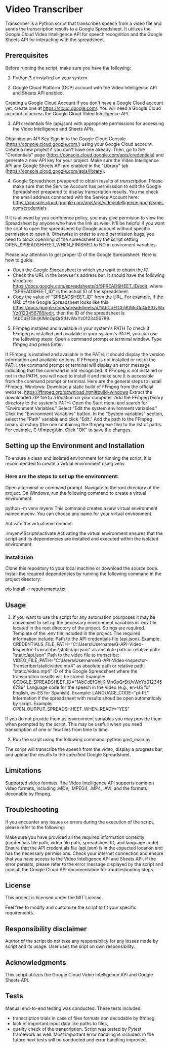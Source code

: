 # Video Transcriber
Transcriber is a Python script that transcribes speech from a video file and sends the transcription results to a Google Spreadsheet. It utilizes the Google Cloud Video Intelligence API for speech recognition and the Google Sheets API for interacting with the spreadsheet.

## Prerequisites
Before running the script, make sure you have the following:

1. Python 3.x installed on your system.

2. Google Cloud Platform (GCP) account with the Video Intelligence API and Sheets API enabled.

Creating a Google Cloud Account
If you don't have a Google Cloud account yet, create one at https://cloud.google.com/. You will need a Google Cloud account to access the Google Cloud Video Intelligence API.

3. API credentials file (api.json) with appropriate permissions for accessing the Video Intelligence and Sheets APIs.

Obtaining an API Key
Sign in to the Google Cloud Console (https://console.cloud.google.com/) using your Google Cloud account. Create a new project if you don't have one already. Then, go to the "Credentials" page (https://console.cloud.google.com/apis/credentials) and generate a new API key for your project. Make sure the Video Intelligence API and Google Sheets API are enabled in the "Library" tab (https://console.cloud.google.com/apis/library).

4. Google Spreadsheet preapared to obtain results of transcription.
Please make sure that the Service Account has permisssion to edit the Google Spreadsheet preapared to display transcription results.
You ma check the email address connected with the Service Account here: https://console.cloud.google.com/apis/api/videointelligence.googleapis.com/credentials

If it is allowed by you confidence policy, you may give permision to view the Spreadsheet by anyone who have the link as weel. It'll be helpful if you want the sript to open the spreedsheet by Google acoount without specific permission to open it.
Otherwise in order to avoid permission bugs, you need to block openning of the spreedsheet by the script setting OPEN_SPREADSHHEET_WHEN_FINISHED to NO in enviroment variables.

Please pay attention to get proper ID of the Google Spreadsheet. Here is how to guide:
- Open the Google Spreadsheet to which you want to obtain the ID.
- Check the URL in the browser's address bar. It should have the following structure: https://docs.google.com/spreadsheets/d/SPREADSHEET_ID/edit, where "SPREADSHEET_ID" is the actual ID of the spreadsheet.
- Copy the value of "SPREADSHEET_ID" from the URL.
For example, if the URL of the Google Spreadsheet looks like this: https://docs.google.com/spreadsheets/d/1AbCdEfGhIjKlMnOpQrStUvWxYz0123456789/edit, then the ID of the spreadsheet is 1AbCdEfGhIjKlMnOpQrStUvWxYz0123456789.

5. FFmpeg installed and available in your system's PATH
To check if FFmpeg is installed and available in your system's PATH, you can use the following steps:
Open a command prompt or terminal window.
Type ffmpeg and press Enter.

If FFmpeg is installed and available in the PATH, it should display the version information and available options.
If FFmpeg is not installed or not in the PATH, the command prompt or terminal will display an error message indicating that the command is not recognized.
If FFmpeg is not installed or not in the PATH, you will need to install it and make sure it is accessible from the command prompt or terminal.
Here are the general steps to install FFmpeg:
Windows:
Download a static build of FFmpeg from the official website: https://ffmpeg.org/download.html#build-windows
Extract the downloaded ZIP file to a location on your computer.
Add the FFmpeg binary directory to the system's PATH:
Open the Start menu and search for "Environment Variables."
Select "Edit the system environment variables."
Click the "Environment Variables" button.
In the "System variables" section, select the "Path" variable and click "Edit."
Add the path to the FFmpeg binary directory (the one containing the ffmpeg.exe file) to the list of paths. For example, C:\ffmpeg\bin.
Click "OK" to save the changes.

## Setting up the Environment and Installation
To ensure a clean and isolated environment for running the script, it is recommended to create a virtual environment using venv.

### Here are the steps to set up the environment:
Open a terminal or command prompt.
Navigate to the root directory of the project.
On Windows, run the following command to create a virtual environment:

python -m venv myenv
This command creates a new virtual environment named myenv. You can choose any name for your virtual environment.

Activate the virtual environment:

.\myenv\Scripts\activate
Activating the virtual environment ensures that the script and its dependencies are installed and executed within the isolated environment.


### Installation
Clone this repository to your local machine or download the source code.
Install the required dependencies by running the following command in the project directory:

pip install -r requirements.txt


## Usage

1. If you want to use the script for any automation pourposes it may be convenient to set up the necessary environment variables in .env file located in the root directory of the project. Strings are required. Template of the .env file included in the project.
The required information include:
Path to the API credentials file (api.json).
  Example: CREDENTIALS_FILE_PATH="C:\Users\Username\G-API-Video-Inspector-Transcriber\static\api.json" as absolute path or relative path: "static/api.json"
Path to the video file to transcribe:
  VIDEO_FILE_PATH="C:\Users\Username\G-API-Video-Inspector-Transcriber\static\video.mp4" as absolute path or relative path: "static/video.mp4"
ID of the Google Spreadsheet where the transcription results will be stored.
  Example: GOOGLE_SPREADSHEET_ID="1AbCdEfGhIjKlMnOpQrStUvWxYz0123456789"
Language code for the speech in the video (e.g., en-US for English, es-ES for Spanish).
  Example: LANGUAGE_CODE="pl-PL"
Information if the spreadsheet with results shoud be open automaticaly by script.
  Example: OPEN_OUTPUT_SPREADSHHEET_WHEN_READY="YES"

If you do not provide them as environment variables you may provide them when prompted by the script. This may be usefull when you need transcription of one or few files from time to time.

2. Run the script using the following command:
python gavt_main.py

The script will transcribe the speech from the video, display a progress bar, and upload the results to the specified Google Spreadsheet.

## Limitations
Supported video formats.
The Video Intelligence API supports common video formats, including .MOV, .MPEG4, .MP4, .AVI, and the formats decodable by ffmpeg.

## Troubleshooting
If you encounter any issues or errors during the execution of the script, please refer to the following:

Make sure you have provided all the required information correctly (credentials file path, video file path, spreadsheet ID, and language code).
Ensure that the API credentials file (api.json) is in the expected location and has the necessary permissions.
Check your internet connection and ensure that you have access to the Video Intelligence API and Sheets API.
If the error persists, please refer to the error message displayed by the script and consult the Google Cloud API documentation for troubleshooting steps.

## License
This project is licensed under the MIT License.

Feel free to modify and customize the script to fit your specific requirements.

## Responsibility disclaimer
Author of the script do not take any responsibility for any losses made by script and its usage. User uses the sript on own responsibility.

## Acknowledgments
This script utilizes the Google Cloud Video Intelligence API and Google Sheets API.

## Tests
Manual end-to-end testing was conducted. These tests included:
- transcription trials in case of files formats non decodable by ffmpeg,
- lack of important input data like paths to files,
- quality check of the transcription.
Script was tested by Pytest framework as well.
Most important error handling is included. In the future next tests will be conducted and error handling improved.